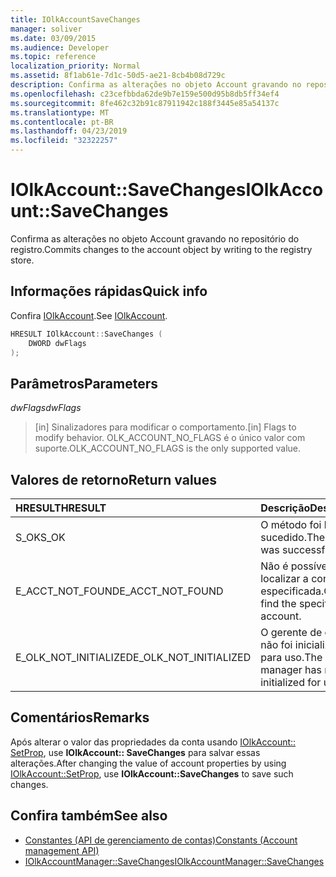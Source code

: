```yaml
---
title: IOlkAccountSaveChanges
manager: soliver
ms.date: 03/09/2015
ms.audience: Developer
ms.topic: reference
localization_priority: Normal
ms.assetid: 8f1ab61e-7d1c-50d5-ae21-8cb4b08d729c
description: Confirma as alterações no objeto Account gravando no repositório do registro.
ms.openlocfilehash: c23cefbbda62de9b7e159e500d95b8db5ff34ef4
ms.sourcegitcommit: 8fe462c32b91c87911942c188f3445e85a54137c
ms.translationtype: MT
ms.contentlocale: pt-BR
ms.lasthandoff: 04/23/2019
ms.locfileid: "32322257"
---
```

# <a name="iolkaccountsavechanges"></a><span data-ttu-id="02ffe-103">IOlkAccount::SaveChanges</span><span class="sxs-lookup"><span data-stu-id="02ffe-103">IOlkAccount::SaveChanges</span></span>

<span data-ttu-id="02ffe-104">Confirma as alterações no objeto Account gravando no repositório do registro.</span><span class="sxs-lookup"><span data-stu-id="02ffe-104">Commits changes to the account object by writing to the registry store.</span></span>
  
## <a name="quick-info"></a><span data-ttu-id="02ffe-105">Informações rápidas</span><span class="sxs-lookup"><span data-stu-id="02ffe-105">Quick info</span></span>

<span data-ttu-id="02ffe-106">Confira [IOlkAccount](iolkaccount.md).</span><span class="sxs-lookup"><span data-stu-id="02ffe-106">See [IOlkAccount](iolkaccount.md).</span></span>
  
```cpp
HRESULT IOlkAccount::SaveChanges (  
    DWORD dwFlags 
); 
```

## <a name="parameters"></a><span data-ttu-id="02ffe-107">Parâmetros</span><span class="sxs-lookup"><span data-stu-id="02ffe-107">Parameters</span></span>

<span data-ttu-id="02ffe-108">_dwFlags_</span><span class="sxs-lookup"><span data-stu-id="02ffe-108">_dwFlags_</span></span>
  
> <span data-ttu-id="02ffe-109">[in] Sinalizadores para modificar o comportamento.</span><span class="sxs-lookup"><span data-stu-id="02ffe-109">[in] Flags to modify behavior.</span></span> <span data-ttu-id="02ffe-110">OLK_ACCOUNT_NO_FLAGS é o único valor com suporte.</span><span class="sxs-lookup"><span data-stu-id="02ffe-110">OLK_ACCOUNT_NO_FLAGS is the only supported value.</span></span>
    
## <a name="return-values"></a><span data-ttu-id="02ffe-111">Valores de retorno</span><span class="sxs-lookup"><span data-stu-id="02ffe-111">Return values</span></span>

|<span data-ttu-id="02ffe-112">**HRESULT**</span><span class="sxs-lookup"><span data-stu-id="02ffe-112">**HRESULT**</span></span>|<span data-ttu-id="02ffe-113">**Descrição**</span><span class="sxs-lookup"><span data-stu-id="02ffe-113">**Description**</span></span>|
|:-----|:-----|
|<span data-ttu-id="02ffe-114">S_OK</span><span class="sxs-lookup"><span data-stu-id="02ffe-114">S_OK</span></span>  <br/> |<span data-ttu-id="02ffe-115">O método foi bem-sucedido.</span><span class="sxs-lookup"><span data-stu-id="02ffe-115">The method was successful.</span></span>  <br/> |
|<span data-ttu-id="02ffe-116">E_ACCT_NOT_FOUND</span><span class="sxs-lookup"><span data-stu-id="02ffe-116">E_ACCT_NOT_FOUND</span></span>  <br/> |<span data-ttu-id="02ffe-117">Não é possível localizar a conta especificada.</span><span class="sxs-lookup"><span data-stu-id="02ffe-117">Cannot find the specified account.</span></span>  <br/> |
|<span data-ttu-id="02ffe-118">E_OLK_NOT_INITIALIZED</span><span class="sxs-lookup"><span data-stu-id="02ffe-118">E_OLK_NOT_INITIALIZED</span></span>  <br/> |<span data-ttu-id="02ffe-119">O gerente de contas não foi inicializado para uso.</span><span class="sxs-lookup"><span data-stu-id="02ffe-119">The account manager has not been initialized for use.</span></span>  <br/> |
   
## <a name="remarks"></a><span data-ttu-id="02ffe-120">Comentários</span><span class="sxs-lookup"><span data-stu-id="02ffe-120">Remarks</span></span>

<span data-ttu-id="02ffe-121">Após alterar o valor das propriedades da conta usando [IOlkAccount:: SetProp](iolkaccount-setprop.md), use **IOlkAccount:: SaveChanges** para salvar essas alterações.</span><span class="sxs-lookup"><span data-stu-id="02ffe-121">After changing the value of account properties by using [IOlkAccount::SetProp](iolkaccount-setprop.md), use **IOlkAccount::SaveChanges** to save such changes.</span></span> 
  
## <a name="see-also"></a><span data-ttu-id="02ffe-122">Confira também</span><span class="sxs-lookup"><span data-stu-id="02ffe-122">See also</span></span>

- [<span data-ttu-id="02ffe-123">Constantes (API de gerenciamento de contas)</span><span class="sxs-lookup"><span data-stu-id="02ffe-123">Constants (Account management API)</span></span>](constants-account-management-api.md) 
- [<span data-ttu-id="02ffe-124">IOlkAccountManager::SaveChanges</span><span class="sxs-lookup"><span data-stu-id="02ffe-124">IOlkAccountManager::SaveChanges</span></span>](iolkaccountmanager-savechanges.md)

